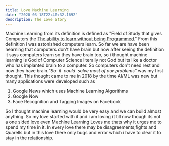 ```yaml
---
title: Love Machine Learning
date: "2020-03-18T22:40:32.169Z"
description: The Love Story
---
```


Machine Learning from its definition is defined as "Field of Study that gives Computers the <u>The ability to learn without being Programmed</u>."
From this definition i was astonished computers learn.
So far we are have been hearning that computers don't have brain but now after seeing the definition it says computers learn so they have brain too, so i thought machine learning is God of Computer Science literally not God but its like a doctor who has implanted brain to a computer. So computers don't need rest and now they have brain.<i>"So &nbsp;it&nbsp; could &nbsp;solve most of our problems"</i> was my first thought. This thought came to me in 2018 by the time AI/ML was new but many applications were developed such as

<ol>
  <li> Google News which uses Machine Learning Algorithms </li>
  <li>Google Now</li>
  <li>Face Recognition and Tagging Images on Facebook </li>
</ol>
So I thought machine learning would be very easy and we can build almost anything.
So my love started with it and i am loving it till now though its not a one sided love even Machine Learning Loves me thats why it urges me to spend my time in it. In every love there may be disagreements,fights and Quarells but in this love there only bugs and error which i have to clear it to stay in the relationship.
